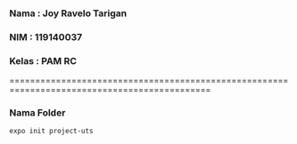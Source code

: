 ### Nama    : Joy Ravelo Tarigan
### NIM     : 119140037
### Kelas   : PAM RC

=============================================================================================

### Nama Folder
```sh
expo init project-uts
```
